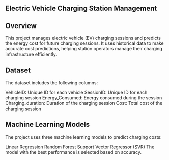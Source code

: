 ## Electric Vehicle Charging Station Management

## Overview
This project manages electric vehicle (EV) charging sessions and predicts the energy cost for future charging sessions. It uses historical data to make accurate cost predictions, helping station operators manage their charging infrastructure efficiently.

## Dataset
The dataset includes the following columns:

VehicleID: Unique ID for each vehicle
SessionID: Unique ID for each charging session
Energy_Consumed: Energy consumed during the session
Charging_duration: Duration of the charging session
Cost: Total cost of the charging session

## Machine Learning Models
The project uses three machine learning models to predict charging costs:

Linear Regression
Random Forest
Support Vector Regressor (SVR)
The model with the best performance is selected based on accuracy.

